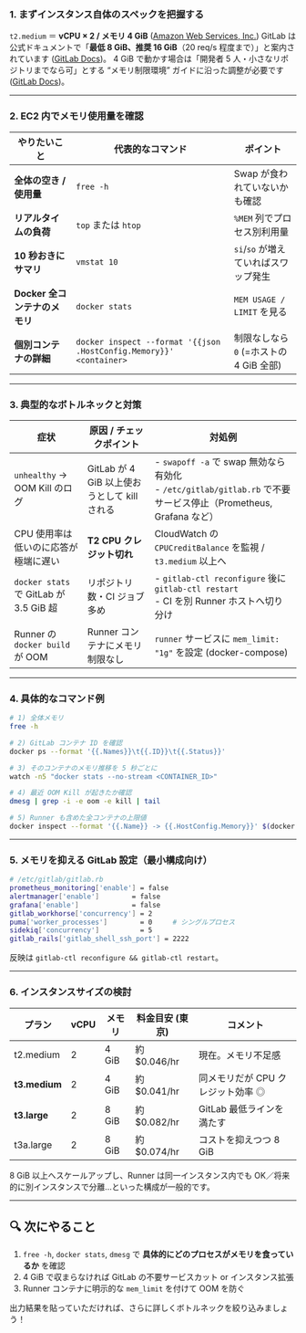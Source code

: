 ### 1. まずインスタンス自体のスペックを把握する

`t2.medium` ＝ **vCPU × 2 / メモリ 4 GiB** ([Amazon Web Services, Inc.][1])
GitLab は公式ドキュメントで「**最低 8 GiB、推奨 16 GiB**（20 req/s 程度まで）」と案内されています ([GitLab Docs][2])。
4 GiB で動かす場合は「開発者 5 人・小さなリポジトリまでなら可」とする “メモリ制限環境” ガイドに沿った調整が必要です ([GitLab Docs][3])。

---

### 2. EC2 内でメモリ使用量を確認

| やりたいこと                  | 代表的なコマンド                                                    | ポイント                                |
| ----------------------------- | ------------------------------------------------------------------- | --------------------------------------- |
| **全体の空き / 使用量**       | `free -h`                                                           | Swap が食われていないかも確認           |
| **リアルタイムの負荷**        | `top` または `htop`                                                 | `%MEM` 列でプロセス別利用量             |
| **10 秒おきにサマリ**         | `vmstat 10`                                                         | `si`/`so` が増えていればスワップ発生    |
| **Docker 全コンテナのメモリ** | `docker stats`                                                      | `MEM USAGE / LIMIT` を見る              |
| **個別コンテナの詳細**        | `docker inspect --format '{{json .HostConfig.Memory}}' <container>` | 制限なしなら `0` (=ホストの 4 GiB 全部) |

---

### 3. 典型的なボトルネックと対策

| 症状                                   | 原因 / チェックポイント                      | 対処例                                                                                                            |
| -------------------------------------- | -------------------------------------------- | ----------------------------------------------------------------------------------------------------------------- |
| `unhealthy` → OOM Kill のログ          | GitLab が 4 GiB 以上使おうとして kill される | - `swapoff -a` で swap 無効なら有効化<br>- `/etc/gitlab/gitlab.rb` で不要サービス停止（Prometheus, Grafana など） |
| CPU 使用率は低いのに応答が極端に遅い   | **T2 CPU クレジット切れ**                    | CloudWatch の `CPUCreditBalance` を監視 / `t3.medium` 以上へ                                                      |
| `docker stats` で GitLab が 3.5 GiB 超 | リポジトリ数・CI ジョブ多め                  | - `gitlab-ctl reconfigure` 後に `gitlab-ctl restart`<br>- CI を別 Runner ホストへ切り分け                         |
| Runner の `docker build` が OOM        | Runner コンテナにメモリ制限なし              | `runner` サービスに `mem_limit: "1g"` を設定 (docker-compose)                                                     |

---

### 4. 具体的なコマンド例

```bash
# 1) 全体メモリ
free -h

# 2) GitLab コンテナ ID を確認
docker ps --format '{{.Names}}\t{{.ID}}\t{{.Status}}'

# 3) そのコンテナのメモリ推移を 5 秒ごとに
watch -n5 "docker stats --no-stream <CONTAINER_ID>"

# 4) 最近 OOM Kill が起きたか確認
dmesg | grep -i -e oom -e kill | tail

# 5) Runner も含めた全コンテナの上限値
docker inspect --format '{{.Name}} -> {{.HostConfig.Memory}}' $(docker ps -q)
```

---

### 5. メモリを抑える GitLab 設定（最小構成向け）

```bash
# /etc/gitlab/gitlab.rb
prometheus_monitoring['enable'] = false
alertmanager['enable']        = false
grafana['enable']             = false
gitlab_workhorse['concurrency'] = 2
puma['worker_processes']        = 0     # シングルプロセス
sidekiq['concurrency']          = 5
gitlab_rails['gitlab_shell_ssh_port'] = 2222
```

反映は `gitlab-ctl reconfigure && gitlab-ctl restart`。

---

### 6. インスタンスサイズの検討

| プラン        | vCPU | メモリ | 料金目安 (東京) | コメント                          |
| ------------- | ---- | ------ | --------------- | --------------------------------- |
| t2.medium     | 2    | 4 GiB  | 約 \$0.046/hr   | 現在。メモリ不足感                |
| **t3.medium** | 2    | 4 GiB  | 約 \$0.041/hr   | 同メモリだが CPU クレジット効率 ◎ |
| **t3.large**  | 2    | 8 GiB  | 約 \$0.082/hr   | GitLab 最低ラインを満たす         |
| t3a.large     | 2    | 8 GiB  | 約 \$0.074/hr   | コストを抑えつつ 8 GiB            |

8 GiB 以上へスケールアップし、Runner は同一インスタンス内でも OK／将来的に別インスタンスで分離…といった構成が一般的です。

---

## 🔍 次にやること

1. `free -h`, `docker stats`, `dmesg` で **具体的にどのプロセスがメモリを食っているか** を確認
2. 4 GiB で収まらなければ GitLab の不要サービスカット or インスタンス拡張
3. Runner コンテナに明示的な `mem_limit` を付けて OOM を防ぐ

出力結果を貼っていただければ、さらに詳しくボトルネックを絞り込みましょう！

[1]: https://aws.amazon.com/ec2/instance-types/t2/?utm_source=chatgpt.com "Amazon EC2 T2 Instances – Amazon Web Services (AWS)"
[2]: https://docs.gitlab.com/install/requirements/?utm_source=chatgpt.com "GitLab installation requirements"
[3]: https://docs.gitlab.com/omnibus/settings/memory_constrained_envs/?utm_source=chatgpt.com "Running GitLab in a memory-constrained environment"
